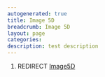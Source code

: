 ```yaml
---
autogenerated: true
title: Image 5D
breadcrumb: Image 5D
layout: page
categories: 
description: test description
---
```


1.  REDIRECT [Image5D](Image5D )

